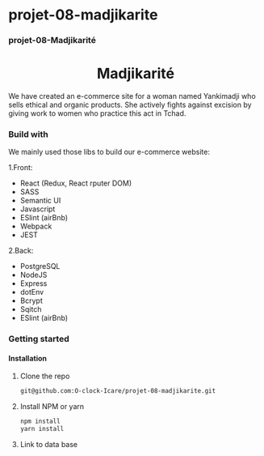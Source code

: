 # projet-08-madjikarite


<!-- Heading	# H1
                ## H2
                ### H3

Bold	**bold text**

Italic	*italicized text*

Blockquote	> blockquote
Ordered List	1. First item
                1. Second item
                2. Third item

Unordered List	- First item
                - Second item
                - Third item
Code	`code`
Horizontal Rule	--- -->


### projet-08-Madjikarité

<h1 align="center">Madjikarité</h1>

We have created an e-commerce site for a woman named Yankimadji who sells ethical and organic products. She actively fights against excision by giving work to women who practice this act in Tchad.

### Build with

We mainly used those libs to build our e-commerce website:

1.Front:

- React (Redux, React rputer DOM)
- SASS
- Semantic UI
- Javascript
- ESlint (airBnb)
- Webpack
- JEST

2.Back:

- PostgreSQL
- NodeJS
- Express
- dotEnv
- Bcrypt
- Sqitch
- ESlint (airBnb)

### Getting started

#### Installation

1. Clone the repo

   ```sh
   git@github.com:O-clock-Icare/projet-08-madjikarite.git
   ```

2. Install NPM or yarn

   ```sh
   npm install
   yarn install
   ```

3. Link to data base

   ```sh

   ```
